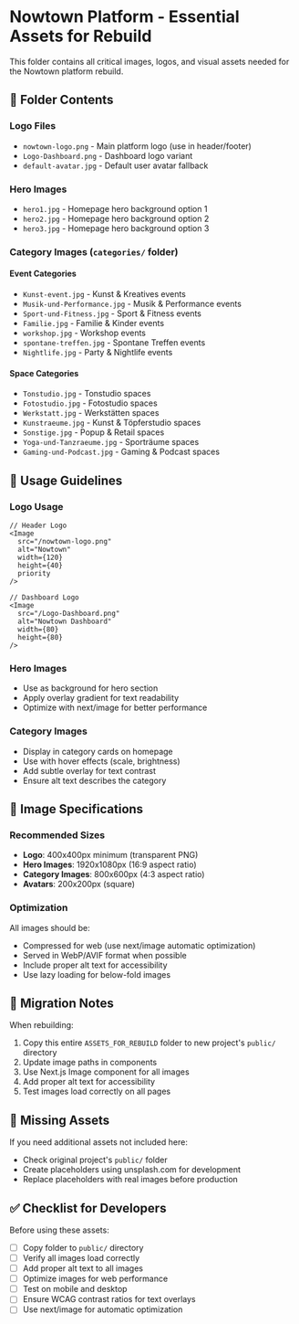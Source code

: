 # Nowtown Platform - Essential Assets for Rebuild

This folder contains all critical images, logos, and visual assets needed for the Nowtown platform rebuild.

## 📁 Folder Contents

### Logo Files
- `nowtown-logo.png` - Main platform logo (use in header/footer)
- `Logo-Dashboard.png` - Dashboard logo variant
- `default-avatar.jpg` - Default user avatar fallback

### Hero Images
- `hero1.jpg` - Homepage hero background option 1
- `hero2.jpg` - Homepage hero background option 2
- `hero3.jpg` - Homepage hero background option 3

### Category Images (`categories/` folder)

#### Event Categories
- `Kunst-event.jpg` - Kunst & Kreatives events
- `Musik-und-Performance.jpg` - Musik & Performance events
- `Sport-und-Fitness.jpg` - Sport & Fitness events
- `Familie.jpg` - Familie & Kinder events
- `workshop.jpg` - Workshop events
- `spontane-treffen.jpg` - Spontane Treffen events
- `Nightlife.jpg` - Party & Nightlife events

#### Space Categories
- `Tonstudio.jpg` - Tonstudio spaces
- `Fotostudio.jpg` - Fotostudio spaces
- `Werkstatt.jpg` - Werkstätten spaces
- `Kunstraeume.jpg` - Kunst & Töpferstudio spaces
- `Sonstige.jpg` - Popup & Retail spaces
- `Yoga-und-Tanzraeume.jpg` - Sporträume spaces
- `Gaming-und-Podcast.jpg` - Gaming & Podcast spaces

## 🎨 Usage Guidelines

### Logo Usage
```tsx
// Header Logo
<Image
  src="/nowtown-logo.png"
  alt="Nowtown"
  width={120}
  height={40}
  priority
/>

// Dashboard Logo
<Image
  src="/Logo-Dashboard.png"
  alt="Nowtown Dashboard"
  width={80}
  height={80}
/>
```

### Hero Images
- Use as background for hero section
- Apply overlay gradient for text readability
- Optimize with next/image for better performance

### Category Images
- Display in category cards on homepage
- Use with hover effects (scale, brightness)
- Add subtle overlay for text contrast
- Ensure alt text describes the category

## 📐 Image Specifications

### Recommended Sizes
- **Logo**: 400x400px minimum (transparent PNG)
- **Hero Images**: 1920x1080px (16:9 aspect ratio)
- **Category Images**: 800x600px (4:3 aspect ratio)
- **Avatars**: 200x200px (square)

### Optimization
All images should be:
- Compressed for web (use next/image automatic optimization)
- Served in WebP/AVIF format when possible
- Include proper alt text for accessibility
- Use lazy loading for below-fold images

## 🔄 Migration Notes

When rebuilding:
1. Copy this entire `ASSETS_FOR_REBUILD` folder to new project's `public/` directory
2. Update image paths in components
3. Use Next.js Image component for all images
4. Add proper alt text for accessibility
5. Test images load correctly on all pages

## 📝 Missing Assets

If you need additional assets not included here:
- Check original project's `public/` folder
- Create placeholders using unsplash.com for development
- Replace placeholders with real images before production

## ✅ Checklist for Developers

Before using these assets:
- [ ] Copy folder to `public/` directory
- [ ] Verify all images load correctly
- [ ] Add proper alt text to all images
- [ ] Optimize images for web performance
- [ ] Test on mobile and desktop
- [ ] Ensure WCAG contrast ratios for text overlays
- [ ] Use next/image for automatic optimization
